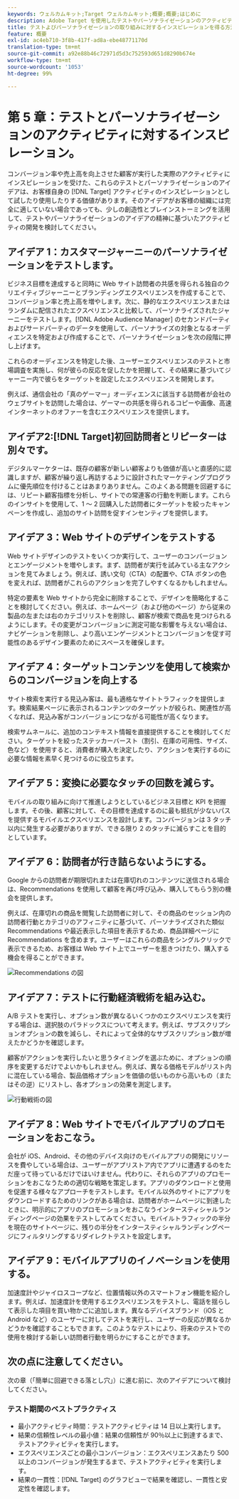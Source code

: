 ```yaml
---
keywords: ウェルカムキット;Target ウェルカムキット;概要;概要;はじめに
description: Adobe Target を使用したテストやパーソナライゼーションのアクティビティについて、アイデアやインスピレーションはどこで見つけることができますか？
title: テストよびパーソナライゼーションの取り組みに対するインスピレーションを得る方法
feature: 概要
exl-id: ac4eb710-3f8b-417f-ad8a-ebe48771170d
translation-type: tm+mt
source-git-commit: a92e88b46c72971d5d3c752593d651d8290b674e
workflow-type: tm+mt
source-wordcount: '1053'
ht-degree: 99%

---
```


# 第 5 章：テストとパーソナライゼーションのアクティビティに対するインスピレーション。

コンバージョン率や売上高を向上させた顧客が実行した実際のアクティビティにインスピレーションを受けた、これらのテストとパーソナライゼーションのアイデアは、お客様自身の [!DNL Target] アクティビティのインスピレーションとして試したり使用したりする価値があります。そのアイデアがお客様の組織には完全に適していない場合であっても、少しの創造性とブレインストーミングを活用して、テストやパーソナライゼーションのアイデアの精神に基づいたアクティビティの開発を検討してください。

## アイデア 1：カスタマージャーニーのパーソナライゼーションをテストします。

ビジネス目標を達成すると同時に Web サイト訪問者の共感を得られる独自のクリエイティブジャーニーとブランディングエクスペリエンスを作成することで、コンバージョン率と売上高を増やします。次に、静的なエクスペリエンスまたはランダムに配信されたエクスペリエンスと比較して、パーソナライズされたジャーニーをテストします。[!DNL Adobe Audience Manager] のセカンドパーティおよびサードパーティのデータを使用して、パーソナライズの対象となるオーディエンスを特定および作成することで、パーソナライゼーションを次の段階に押し上げます。

これらのオーディエンスを特定した後、ユーザーエクスペリエンスのテストと市場調査を実施し、何が彼らの反応を促したかを把握して、その結果に基づいてジャーニー内で彼らをターゲットを設定したエクスペリエンスを開発します。

例えば、通信会社の「真のゲーマー」オーディエンスに該当する訪問者が会社のウェブサイトを訪問した場合は、ゲーマーの共感を得られるコピーや画像、高速インターネットのオファーを含むエクスペリエンスを提供します。

## アイデア2:[!DNL Target]初回訪問者とリピーターは別々です。

デジタルマーケターは、既存の顧客が新しい顧客よりも価値が高いと直感的に認識しますが、顧客が繰り返し再訪するように設計されたマーケティングプログラムに優先順位を付けることはあまりありません。このよくある問題を回避するには、リピート顧客指標を分析し、サイトでの常連客の行動を判断します。これらのインサイトを使用して、1 ～ 2 回購入した訪問者にターゲットを絞ったキャンペーンを作成し、追加のサイト訪問を促すインセンティブを提供します。

## アイデア 3：Web サイトのデザインをテストする

Web サイトデザインのテストをいくつか実行して、ユーザーのコンバージョンとエンゲージメントを増やします。まず、訪問者が実行を試みている主なアクションを見てみましょう。例えば、誘い文句（CTA）の配置や、CTA ボタンの色を変えれば、訪問者がこれらのアクションを完了しやすくなるかもしれません。

特定の要素を Web サイトから完全に削除することで、デザインを簡略化することを検討してください。例えば、ホームページ（および他のページ）から従来の製品の左または右のカテゴリリストを削除し、顧客が検索で商品を見つけられるようにします。その変更がコンバージョンに測定可能な影響を与えない場合は、ナビゲーションを削除し、より高いエンゲージメントとコンバージョンを促す可能性のあるデザイン要素のためにスペースを確保します。

## アイデア 4：ターゲットコンテンツを使用して検索からのコンバージョンを向上する

サイト検索を実行する見込み客は、最も適格なサイトトラフィックを提供します。検索結果ページに表示されるコンテンツのターゲットが絞られ、関連性が高くなれば、見込み客がコンバージョンにつながる可能性が高くなります。

検索サムネールに、追加のコンテキスト情報を直接提供することを検討してください。ターゲットを絞ったステッカーバースト（割引、在庫の可用性、サイズ、色など）を使用すると、消費者が購入を決定したり、アクションを実行するのに必要な情報を素早く見つけるのに役立ちます。

## アイデア 5：変換に必要なタッチの回数を減らす。

モバイルの取り組みに向けて推進しようとしているビジネス目標と KPI を把握します。その後、顧客に対して、その目標を達成するのに最も抵抗が少ないパスを提供するモバイルエクスペリエンスを設計します。コンバージョンは 3 タッチ以内に発生する必要がありますが、できる限り 2 のタッチに減らすことを目的としています。

## アイデア 6：訪問者が行き詰らないようにする。

Google からの訪問者が期限切れまたは在庫切れのコンテンツに送信される場合は、Recommendations を使用して顧客を再び呼び込み、購入してもらう別の機会を提供します。

例えば、在庫切れの商品を閲覧した訪問者に対して、その商品のセッション内の訪問者行動とカテゴリのアフィニティに基づいて、パーソナライズされた類似 Recommendations や最近表示した項目を表示するため、商品詳細ページに Recommendations を含めます。ユーザーはこれらの商品をシングルクリックで表示できるため、お客様は Web サイト上でユーザーを惹きつけたり、購入する機会を得ることができます。

![Recommendations の図](/help/c-intro/assets/recs-illustration.png)

## アイデア 7：テストに行動経済戦術を組み込む。

A/B テストを実行し、オプション数が異なるいくつかのエクスペリエンスを実行する場合は、選択肢のパラドックスについて考えます。例えば、サブスクリプションオプションの数を減らし、それによって全体的なサブスクリプション数が増えたかどうかを確認します。

顧客がアクションを実行したいと思うタイミングを選ぶために、オプションの順序を変更するだけでよいかもしれません。例えば、異なる価格モデルがリスト内に混在している場合、製品価格オプションを価値の低いものから高いもの（またはその逆）にリストし、各オプションの効果を測定します。

![行動戦術の図](/help/c-intro/assets/behavioral.png)

## アイデア 8：Web サイトでモバイルアプリのプロモーションをおこなう。

会社が iOS、Android、その他のデバイス向けのモバイルアプリの開発にリソースを費やしている場合は、ユーザーがアプリストア内でアプリに遭遇するのをただ座って待っているだけではいけません。代わりに、それらのアプリのプロモーションをおこなうための適切な戦略を策定します。アプリのダウンロードと使用を促進する様々なアプローチをテストします。モバイル以外のサイトにアプリをダウンロードするためのリンクがある場合は、訪問者がホームページに到達したときに、明示的にアプリのプロモーションをおこなうインタースティシャルランディングページの効果をテストしてみてください。モバイルトラフィックの半分を現在のサイトページに、残りの半分をインタースティシャルランディングページにフィルタリングするリダイレクトテストを設定します。

## アイデア 9：モバイルアプリのイノベーションを使用する。

加速度計やジャイロスコープなど、位置情報以外のスマートフォン機能を紹介します。例えば、加速度計を使用するエクスペリエンスをテストし、電話を揺らして表示した項目を買い物かごに追加します。異なるデバイスブランド（iOS と Android など）のユーザーに対してテストを実行し、ユーザーの反応が異なるかどうかを確認することもできます。このようなテストにより、将来のテストでの使用を検討する新しい訪問者行動を明らかにすることができます。

## 次の点に注意してください。

次の章（「簡単に回避できる落とし穴」）に進む前に、次のアイデアについて検討してください。

### テスト期間のベストプラクティス

* 最小アクティビティ時間：テストアクティビティは 14 日以上実行します。
* 結果の信頼性レベルの最小値：結果の信頼性が 90％以上に到達するまで、テストアクティビティを実行します。
* エクスペリエンスごとの最小コンバージョン：エクスペリエンスあたり 500 以上のコンバージョンが発生するまで、テストアクティビティを実行します。
* 結果の一貫性：[!DNL Target] のグラフビューで結果を確認し、一貫性と安定性を確認します。
